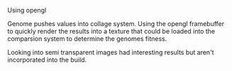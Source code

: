 Using opengl

Genome pushes values into collage system.  Using the opengl framebuffer to quickly render the results into a texture that could be loaded into the comparsion system to determine the genomes fitness.

Looking into semi transparent images had interesting results but aren't incorporated into the build.







